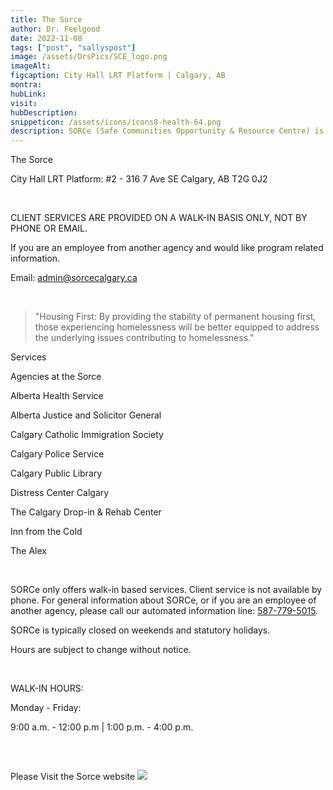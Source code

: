 ```yaml
---
title: The Sorce
author: Dr. Feelgood
date: 2022-11-08
tags: ["post", "sallyspost"]
image: /assets/DrsPics/SCE_logo.png
imageAlt: 
figcaption: City Hall LRT Platform | Calgary, AB
montra: 
hubLink: 
visit:
hubDescription:
snippeticon: /assets/icons/icons8-health-64.png
description: SORCe (Safe Communities Opportunity & Resource Centre) is a multi-agency collaborative that connects people experiencing or at risk of homelessness, to programs and services that can help to address the barriers to stable housing.  
---
```


<p class="subHeader">The Sorce</p>

City Hall LRT Platform: #2 - 316 7 Ave SE
Calgary, AB T2G 0J2

<br>

CLIENT SERVICES ARE PROVIDED ON A WALK-IN BASIS ONLY, NOT BY PHONE OR EMAIL.

If you are an employee from another agency and would like program related information.

Email: <a href="mailto:admin@sorcecalgary.ca">admin@sorcecalgary.ca</a>

<br>

<blockquote cite="https://sorcecalgary.ca/about-sorce">
"Housing First: By providing the stability of permanent housing first, those experiencing homelessness will be better equipped to address the underlying issues contributing to homelessness."

</blockquote>


<p class="subHeader">Services</p>

<p class="subHeader">Agencies at the Sorce</p>

Alberta Health Service

Alberta Justice and Solicitor General

Calgary Catholic Immigration Society

Calgary Police Service

Calgary Public Library

Distress Center Calgary

The Calgary Drop-in & Rehab Center

Inn from the Cold

The Alex

<br>

SORCe only offers walk-in based services.  Client service is not available by phone.  For general information about SORCe, or if you are an employee of another agency, please call our automated information line: <a href="587-779-5015">587-779-5015</a>.

SORCe is typically closed on weekends and statutory holidays.

Hours are subject to change without notice.

<br>

WALK-IN HOURS: 

Monday - Friday: 

9:00 a.m. - 12:00 p.m | 1:00 p.m. - 4:00 p.m.


<pre>


</pre>

<div class="post__link">
<p>Please Visit the Sorce website
<a href="https://sorcecalgary.ca/" target="_blank"><img src="/assets/DrsPics/SCE_logo.png"></a>
</div>